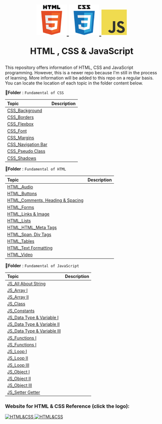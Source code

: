 <h1 align = "center">
 
 <a href="https://www.w3schools.com/css/" target="_blank" rel="noreferrer"><a href="https://www.w3.org/html/" target="_blank" rel="noreferrer"> <img src="https://raw.githubusercontent.com/devicons/devicon/master/icons/html5/html5-original-wordmark.svg" alt="html5" width="100" height="100"/> </a> 
   <a href="https://www.w3schools.com/css/" target="_blank" rel="noreferrer"> <img src="https://raw.githubusercontent.com/devicons/devicon/master/icons/css3/css3-original-wordmark.svg" alt="css3" width="100" height="100"/> </a>
  <a href="https://developer.mozilla.org/en-US/docs/Web/JavaScript" target="_blank" rel="noreferrer"> <img src="https://raw.githubusercontent.com/devicons/devicon/master/icons/javascript/javascript-original.svg" alt="javascript" width="85" height="85"/> </a>

  HTML , CSS & JavaScript</h1>

<p>This repository offers information of HTML, CSS and JavaScript programming. However, this is a newer repo because I'm still in the process of learning. More information will be added to this repo on a regular basis. You can locate the location of each topic in the folder content below.</p>

🌟<b>Folder</b> : `Fundamental of CSS`

| Topic | Description |
| :--- | :--- |
| [CSS_Background](https://github.com/sh-dian/HTML-CSS-JavaScript/tree/main/Fundamental%20of%20CSS/Background) | |
| [CSS_Borders](https://github.com/sh-dian/HTML-CSS-JavaScript/tree/main/Fundamental%20of%20CSS/Borders) | |
| [CSS_Flexbox](https://github.com/sh-dian/HTML-CSS-JavaScript/tree/main/Fundamental%20of%20CSS/Flexbox) | |
| [CSS_Font](https://github.com/sh-dian/HTML-CSS-JavaScript/tree/main/Fundamental%20of%20CSS/Font) | |
| [CSS_Margins](https://github.com/sh-dian/HTML-CSS-JavaScript/tree/main/Fundamental%20of%20CSS/Margins) | |
| [CSS_Navigation Bar](https://github.com/sh-dian/HTML-CSS-JavaScript/tree/main/Fundamental%20of%20CSS/Navigation%20Bar) | |
| [CSS_Pseudo Class](https://github.com/sh-dian/HTML-CSS-JavaScript/tree/main/Fundamental%20of%20CSS/Pseudo%20Class) | |
| [CSS_Shadows](https://github.com/sh-dian/HTML-CSS-JavaScript/tree/main/Fundamental%20of%20CSS/Shadows) | |

🌟<b>Folder</b> : `Fundamental of HTML`

| Topic | Description |
| :--- | :--- |
| [HTML_Audio](https://github.com/sh-dian/HTML-CSS-JavaScript/blob/main/Fundamental%20of%20HTML/Audio.html)| |
| [HTML_Buttons](https://github.com/sh-dian/HTML-CSS-JavaScript/blob/main/Fundamental%20of%20HTML/Buttons.html)| |
| [HTML_Comments, Heading & Spacing](https://github.com/sh-dian/HTML-CSS-JavaScript/blob/main/Fundamental%20of%20HTML/Comments%2CHeading%2CSpacing.html)| |
| [HTML_Forms](https://github.com/sh-dian/HTML-CSS-JavaScript/blob/main/Fundamental%20of%20HTML/Forms.html)| |
| [HTML_Links & Image](https://github.com/sh-dian/HTML-CSS-JavaScript/blob/main/Fundamental%20of%20HTML/Links%20and%20Image.html)| |
| [HTML_Lists](https://github.com/sh-dian/HTML-CSS-JavaScript/blob/main/Fundamental%20of%20HTML/Lists.html)| |
| [HTML_HTML_Meta Tags](https://github.com/sh-dian/HTML-CSS-JavaScript/blob/main/Fundamental%20of%20HTML/Meta%20Tags.html)| |
| [HTML_Span, Div Tags](https://github.com/sh-dian/HTML-CSS-JavaScript/blob/main/Fundamental%20of%20HTML/Span%2C%20div%20tags.html)| |
| [HTML_Tables](https://github.com/sh-dian/HTML-CSS-JavaScript/blob/main/Fundamental%20of%20HTML/Tables.html)| |
| [HTML_Text Formatting](https://github.com/sh-dian/HTML-CSS-JavaScript/blob/main/Fundamental%20of%20HTML/Text%20Formatting.html)| |
| [HTML_Video](https://github.com/sh-dian/HTML-CSS-JavaScript/blob/main/Fundamental%20of%20HTML/Video.html)| |

🌟<b>Folder</b> : `Fundamental of JavaScript`

| Topic | Description |
| :--- | :--- |
| [JS_All About String](https://github.com/sh-dian/HTML-CSS-JavaScript/blob/main/Fundamental%20of%20JavaScript/All%20about%20String.js)| |
| [JS_Array I](https://github.com/sh-dian/HTML-CSS-JavaScript/blob/main/Fundamental%20of%20JavaScript/Arrays%20I.js)| |
| [JS_Array II](https://github.com/sh-dian/HTML-CSS-JavaScript/blob/main/Fundamental%20of%20JavaScript/Arrays%20II.js)| |
| [JS_Class](https://github.com/sh-dian/HTML-CSS-JavaScript/blob/main/Fundamental%20of%20JavaScript/Class.js)| |
| [JS_Constants](https://github.com/sh-dian/HTML-CSS-JavaScript/blob/main/Fundamental%20of%20JavaScript/Constants%20I.js)| |
| [JS_Data Type & Variable I](https://github.com/sh-dian/HTML-CSS-JavaScript/blob/main/Fundamental%20of%20JavaScript/Data%20Type%20%26%20Variable%20I%20(let).js)| |
| [JS_Data Type & Variable II](https://github.com/sh-dian/HTML-CSS-JavaScript/blob/main/Fundamental%20of%20JavaScript/Data%20Type%20%26%20Variable%20II%20(var).js)| |
| [JS_Data Type & Variable III](https://github.com/sh-dian/HTML-CSS-JavaScript/blob/main/Fundamental%20of%20JavaScript/Data%20Type%20%26%20Variable%20III.js)| |
| [JS_Functions I](https://github.com/sh-dian/HTML-CSS-JavaScript/blob/main/Fundamental%20of%20JavaScript/Functions%20I.js)| |
| [JS_Functions I](https://github.com/sh-dian/HTML-CSS-JavaScript/blob/main/Fundamental%20of%20JavaScript/Functions%20II%20(Global%20Scope).js)| |
| [JS_Loop I](https://github.com/sh-dian/HTML-CSS-JavaScript/blob/main/Fundamental%20of%20JavaScript/Loop%20I%20(While).js)| |
| [JS_Loop II](https://github.com/sh-dian/HTML-CSS-JavaScript/blob/main/Fundamental%20of%20JavaScript/Loop%20II%20(For).js)| |
| [JS_Loop III](https://github.com/sh-dian/HTML-CSS-JavaScript/blob/main/Fundamental%20of%20JavaScript/Loop%20III%20(Do..While).js)| |
| [JS_Object I](https://github.com/sh-dian/HTML-CSS-JavaScript/blob/main/Fundamental%20of%20JavaScript/Object%20I.js)| |
| [JS_Object II](https://github.com/sh-dian/HTML-CSS-JavaScript/blob/main/Fundamental%20of%20JavaScript/Object%20II.js)| |
| [JS_Object III](https://github.com/sh-dian/HTML-CSS-JavaScript/blob/main/Fundamental%20of%20JavaScript/Object%20III.js)| |
| [JS_Setter Getter](https://github.com/sh-dian/HTML-CSS-JavaScript/blob/main/Fundamental%20of%20JavaScript/Setter%20Getter.js)| |

<h3 align="left">Website for HTML & CSS Reference (click the logo):</h3>
<a href="https://www.youtube.com/watch?v=cyuzt1Dp8X8" target="_blank" rel="noreferrer"> <img src="https://assets.stickpng.com/thumbs/580b57fcd9996e24bc43c545.png" alt="HTML&CSS" width="45" height="45"/> </a>
<a href="https://www.w3schools.com/html/default.asp" target="_blank" rel="noreferrer"> <img src="https://upload.wikimedia.org/wikipedia/commons/thumb/a/a0/W3Schools_logo.svg/2175px-W3Schools_logo.svg.png" alt="HTML&CSS" width="43" height="43"/> </a>
